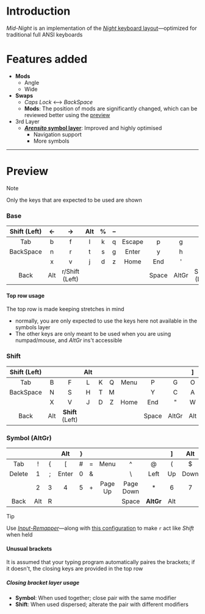 [night]: https://www.valorance.org/night/ "*Night* is an efficiency focused layout with specific targets for comfort. It differs from traditional layouts in using the letter R on the left thumb."

# Introduction
*Mid-Night* is an implementation of the [*Night* keyboard layout][night]—optimized for traditional full ANSI keyboards

# Features added
- **Mods**
  - Angle
  - Wide
- **Swaps**
  - *Caps Lock* ⟷ *BackSpace*
  - **Mods**: The position of mods are significantly changed, which can be reviewed better using the [preview](#preview)
- 3rd Layer
  - **[*Arensito* symbol layer](https://www.pvv.org/~hakonhal/main.cgi/keyboard "The homepage for the *Arensito* layout")**: Improved and highly optimised
    - Navigation support
    - More symbols

--- 

# Preview
> [!NOTE]
> Only the keys that are expected to be used are shown  

### Base
| Shift (Left) | ← | → | Alt | % | – | | | | — | Alt | \| | • | |
|:---:|:---:|:---:|:---:|:---:|:---:|:---:|:---:|:---:|:---:|:---:|:---:|:---:|:---:|
| Tab | b | f | l | k | q | Escape | p | g | o | u | . | : | Insert |
| BackSpace | n | r | t | s | g | Enter | y | h | a | e | i | ? | |
| | x | v | j | d | z | Home | End | ' | w | / | - | , | |
| Back | Alt | r/Shift (Left) | | | | | Space | AltGr | Super (Left) | | | Forward | |
#### Top row usage
The top row is made keeping stretches in mind
- normally, you are only expected to use the keys here not available in the symbols layer
- The other keys are only meant to be used when you are using numpad/mouse, and *AltGr* ins't accessible
### Shift
| **Shift** (Left) | | | Alt | | | | | | ] | Alt | ) | | |
|:---:|:---:|:---:|:---:|:---:|:---:|:---:|:---:|:---:|:---:|:---:|:---:|:---:|:---:|
| Tab | B | F | L | K | Q | Menu | P | G | O | U | | ~ | |
| BackSpace | N | S | H | T | M | | Y | C | A | E | I | | | |
| | X | V | J | D | Z | Home | End | " | W | > | _ | < | |
| Back | Alt | **Shift** (Left) | | | | | Space | AltGr | Alt | | | | Forward |

### Symbol (AltGr)
| | | | Alt | } | | | | | ] | Alt | ) | | |
|:---:|:---:|:---:|:---:|:---:|:---:|:---:|:---:|:---:|:---:|:---:|:---:|:---:|:---:|
| Tab | ! | { | [ | # | = | Menu | ^ | @ | ( | $ | ` | | |
| Delete | 1 | ; | Enter | 0 | & | | \ | Left | Up | Down | Right | | |
| | 2 | 3 | 4 | 5 | + | Page Up | Page Down | * | 6 | 7 | 8 | 9 | |
| Back | Alt | R | | | | | Space | **AltGr** | Alt | | | Forward | |

> [!TIP]
> Use [*Input-Remapper*](https://github.com/sezanzeb/input-remapper)—along with [this configuration](./input-remapper-config.md) to make `r` act like *Shift* when held

#### Unusual brackets
It is assumed that your typing program automatically paires the brackets; if it doesn't, the closing keys are provided in the top row
##### Closing bracket layer usage
- **Symbol**: When used together; close pair with the same modifier
- **Shift**: When used dispersed; alterate the pair with different modifiers 
